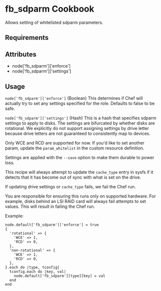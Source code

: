 fb_sdparm Cookbook
==================
Allows setting of whitelisted sdparm parameters.

Requirements
------------

Attributes
----------
* node['fb_sdparm']['enforce']
* node['fb_sdparm']['settings']

Usage
-----
`node['fb_sdparm']['enforce']` (Boolean)
This determines if Chef will actually try to set any settings specified
for the role. Defaults to false to be safe.

`node['fb_sdparm']['settings']` (Hash)
This is a hash that specifies sdparm settings to apply to disks. The settings
are bifurcated by whether disks are rotational. We explicitly do not support
assigning settings by drive letter because drive letters are not guaranteed to
consistently map to devices.

Only WCE and RCD are supported for now. If you'd like to set another param,
update the `param_whitelist` in the custom resource definition.

Settings are applied with the `--save` option to make them durable to power
loss.

This recipe will always attempt to update the `cache_type` entry in sysfs if it
detects that it has become out of sync with what is set on the drive.

If updating drive settings or `cache_type` fails, we fail the Chef run.

You are responsible for ensuring this runs only on supported hardware. For
example, disks behind an LSI RAID card will always fail attempts to set values.
This will result in failing the Chef run.

Example:

```
node.default['fb_sdparm']['enforce'] = true
{
  'rotational' => {
    'WCE' => 1,
    'RCD' => 0,
  },
  'non-rotational' => {
    'WCE' => 1,
    'RCD' => 0,
  },
}.each do |type, tconfig|
  tconfig.each do |key, val|
    node.default['fb_sdparm'][type][key] = val
  end
end
```
